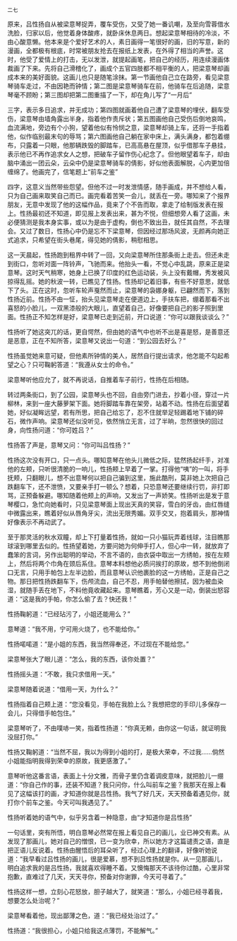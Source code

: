     二七 

   原来，吕性扬自从被梁意琴捉弄，覆车受伤，又受了她一番讥嘲，及至向雪蓉借水洗脸，归家以后，他觉着身体酸疼，就卧床休息两日。想起梁意琴相待的冷淡，不由心酸意懒。他本来是个爱好艺术的人，素日画得一笔很好的画，旧的写意，新的漫画，全都极有根底，时常被朋友抢去在报纸上发表，在外得了相当的声誉。这时，他受了爱情上的打击，无以发泄，就提起画笔，把自己的经历，用连续漫画体裁画了下来。先将自己滑稽化了，画成个五官四肢都不相平衡的人，把梁意琴却画成本来的美好面貌。这画儿也只是随笔涂抹。第一节画他自己立在路旁，看见梁意琴骑车走过，不由因艳而钟情；第二图是梁意琴骑车在前，他骑车在后追随，梁意琴毫不顾盼；第三图却把第二图重描了一下，却在角儿写了“一月后”

   三字，表示多日追求，并无成功；第四图就画着他自己遭了梁意琴的埋伏，翻车受伤，梁意琴由墙角露出半身，指着他作责斥状；第五图画他自己受伤后倒地哀鸣，血流满地，旁边有个小狗，望着他似有怜悯之意，梁意琴却骑上车，还将一手指着他，似作临别最末句的辱骂；第六图画他自己躺在家中床上，满头满身，都包着绷布，只露着一只眼，他那辆跌毁的脚踏车，已高高悬在屋顶，似乎借那车子悬挂，表示他已不再作追求女人之想，把破车子留作伤心纪念了。但他眼望着车子，却由脑中涌出一团云朵，云朵中仍是梁意琴骑车的倩影，好似他表面解脱，心内更加倍缠绵了。他画完了，信笔题上“前车之鉴”

   四字，这意义当然带些怨望。但他不过一时发泄情感，随手画成，并不想给人看，只为自己画来取笑自己而已。画完看着苦笑一会儿，就丢在一旁。哪知来了个报界朋友，无意中发现了他的这幅作品，竟来了个不告而取，拿走了给制版发表在报上。性扬最初还不知道，即见报上发表出来，甚为不悦，但细想旁人看了这画，未必便猜测是我本身实事，或以为是由于虚构，倒也不致出丑，就任其自然，不去理会。又过了数日，性扬心中仍是忘不下梁意琴，但因经过那场风波，无颜再向她正式追求，只希望在街头巷尾，得见她的倩影，稍慰相思。

   这一天晨起，性扬跑到租界中转了一回，又向梁意琴所住那条街上走去。但还未走到街口，忽听对面一阵铃声，飞驰而来。他抬头一看，不觉心中乱跳，原来正是梁意琴。这时天气稍寒，她身上已换了印度的红色运动装，头上没有戴帽，秀发被风掠得乱摇。她的秋波一转，已瞧见了性扬。性扬却记着旧事，有些不好意思，就低下了头。正在这时，忽听车轮声戛然而止，梁意琴的袅娜身躯，已翩然而下，落到性扬近前。性扬不由一怔，抬头见梁意琴走在便道边上，手扶车把，绷着那看不出喜怒的小脸儿，一双黑漆般的大眼儿，直望着自己，好像要把自己的影子照到里面。性扬正不知怎样是好，梁意琴已走到近前，开口说道：“你可以跟我谈谈么？”

   性扬听了她这突兀的话，更自愕然，但由她的语气中也听不出是喜是怒，是善意还是恶意，正在不知所答，梁意琴又说出一句道：“到公园去好么？”

   性扬虽觉她来意可疑，但他素所钟情的美人，居然自行提出请求，他怎能不勾起希望之心？只可鞠躬答道：“我遵从女士的命令。”

   梁意琴听他应允了，就不再说话，自推着车子前行，性扬在后相随。

   转过两条街口，到了公园，梁意琴头也不回，自由旁门进去，抄着小径，穿过一片柳林，来到一座大藤萝架下面。她将脚踏车靠在架旁，站着不动。性扬在后面望着她，好似凝眸远望，若有所思，把自己给忘了，忍不住就举足轻踢着地下铺的碎石，微作声响。梁意琴还似没听见，依然悄立无言，过了半晌，忽然很快的回过身，向性扬问道：“你可姓吕？”

   性扬答了声是，意琴又问：“你可叫吕性扬？”

   性扬这次没有开口，只一点头。哪知意琴在他头儿微低之际，猛然扬起纤手，对准他的左颊，只听很清脆的一响儿，性扬颊上早着了一掌。打得他“咦”的一叫，将手抚颊，只翻眼儿，想不出意琴何以把自己骗到这里，施此酷刑，莫非她上次把自己跌翻车下，还不泄愤，又要亲手打一顿么？想着，只恐意琴还要继续行罚，非打即骂，正预备躲避。哪知随着他颊上的声响，又发出了一声娇笑。性扬听出是发于意琴樱口，急忙向她看时，只见梁意琴面上现出天真的笑容，雪白的牙齿，由红唇缝中微露出来，瞧着好似从唇角牙尖，流出无限秀媚。双手交叉，抱着肩头，那神情好像表示不再动武了。

   至于那灵活的秋水双瞳，却上下打量着性扬，就如一只小猫玩弄着线球，注目瞧那球滚到哪里去似的。性扬望着她，方要问她为何伸手打人，但心中一转，就放弃了蠢笨的言词，另作出聪明的举动，不言不语的，由衣袋中取出一方绣帕，按在左颊上，然后将两个巾角在颈后系住。意琴本料想他必质问挨打的原故，想不到他倒闭口无言，只用手帕包上左半边脸，而且意琴认识他裹脸的这一方绣帕，正是自己之物。那日把性扬跌翻车下，伤颅流血，自己不忍，用手帕替他擦拭，因为被血染湿，就随手丢在地下，不料他竟收藏起来。意琴瞧着，芳心又是一动，倒装出怒容道：“这是我的手帕，你怎么偷了去？快还我！”

   性扬鞠躬道：“已经玷污了，小姐还能用么？”

   意琴道：“我不用，宁可用火烧了，也不能给你。”

   性扬喏喏道：“是小姐的东西，我当然得奉还，不过现在不能给您。”

   梁意琴张大了眼儿道：“怎么，我的东西，该你处置？”

   性扬摇头道：“不敢，我只求借用一天。”

   梁意琴随着说道：“借用一天，为什么？”

   性扬指着自己颊上道：“您没看见，手帕在我脸上么？我想把您的手印儿多保存一会儿，只得借手帕包住。”

   梁意琴听了，不由噗哧一笑，指着性扬道：“你真无赖，由你这一句话，就证明我没屈打你。”

   性扬又鞠躬道：“当然不屈，我以为得到小姐的打，是极大荣幸，不过我……倘然小姐能指明我得到荣幸的原故，我更感激了。”

   意琴听他这番言语，表面上十分文雅，而骨子里仍含着调皮意味，就把脸儿一绷道：“你自己作的事，还装不知道？我只问你，什么叫前车之鉴？我那天在报上看见了这幅该打的画，才知道你就是吕性扬。我气了好几天，天天预备着遇见你，就打你个前车之鉴。今天可叫我遇见了。”

   性扬听着她的语气中，似乎另含着一种隐意，由“才知道你是吕性扬”

   一句话里，突有所悟，明白意琴必然常在报上看见自己的画儿，业已神交有素。从发现了那画儿，她对自己的憎恨，已一变为欣幸，所以她方才这篇谴责之语，直是把正语儿反说着。性扬由醒悟后的耳朵听了，经过心理上的翻译，好像听她说道：“我早看过吕性扬的画儿，很是爱慕，想不到吕性扬就是你。从一见那画儿，明白追求我的是吕性扬，我就喜欢得睡不着。又懊悔那天不该待你过酷，心里非常抱歉，直难过了几天，天天寻你，预备对你谢罪，今天可寻着了。”

   性扬这样一想，立刻心花怒放，胆子越大了，就笑道：“那么，小姐已经寻着我，想要怎么处治呢？”

   梁意琴看着他，现出鄙薄之色，道：“我已经处治过了。”

   性扬道：“我很担心，小姐只给我这点薄罚，不能解气。”

